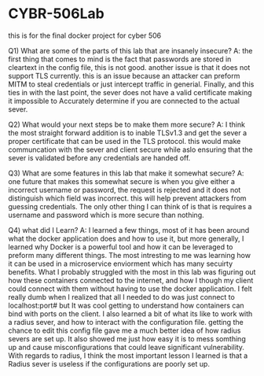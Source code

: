# CYBR-506Lab
this is for the final docker project for cyber 506

Q1) What are some of the parts of this lab that are insanely insecure?
A: the first thing that comes to mind is the fact that passwords are stored in cleartext in the config file, this is not good.
another issue is that it does not support TLS currently. this is an issue because an attacker can preform MITM to steal credentials or just intercept traffic in generial. Finally, and this ties in with the last point, the sever does not have a valid certificate making it impossible to 
Accurately determine if you are connected to the actual sever. 

Q2) What would your next steps be to make them more secure?
A: I think the most straight forward addition is to inable TLSv1.3 and get the sever a proper certificate that can be used in the TLS protocol.
this would make communcation with the sever and client secure while aslo ensuring that the sever is validated before any credentials are handed off.

Q3) What are some features in this lab that make it somewhat secure?
A: one future that makes this somewhat secure is when you give either a incorrect username or password, the request is rejected
and it does not distinguish which field was incorrect. this will help prevent attackers from guessing credentials. The only
other thing I can think of is that is requires a username and password which is more secure than nothing.

Q4) what did I Learn?
A: I learned a few things, most of it has been around what the docker application does and how to use it, but more generally, I learned why Docker
is a powerful tool and how it can be leveraged to preform many different things. The most intresting to me was learning how it can be used in
a microservice enviorment which has many secuirty benefits. What I probably struggled with the most in this lab was figuring out how these containers connected to the internet, and how I though my client could connect with them without having to use the docker application. I felt really dumb when I realized that all I needed to do was just connect to localhost:port# but It was cool getting to understand how containers can bind with ports on the client. I also learned a bit of what its like to work with a radius sever, and how to interact with the configuration file. getting the chance to edit this config file gave me a much better idea of how radius severs are set up. It also showed me just how easy it is to mess somthing up and cause misconfigurations that could leave significant vulnerability. With regards to radius, I think the most important lesson I learned is that a Radius sever is useless if the configurations are poorly set up.
